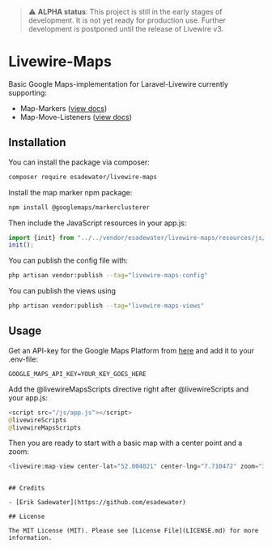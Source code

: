 > :warning: **ALPHA status**: This project is still in the early stages of development. It is not yet ready for production use. Further development is postponed until the release of Livewire v3.

# Livewire-Maps

Basic Google Maps-implementation for Laravel-Livewire currently supporting:
- Map-Markers ([view docs](./docs/MapMarkers.md))
- Map-Move-Listeners ([view docs](./docs/MapMoveListener.md))

## Installation

You can install the package via composer:

```bash
composer require esadewater/livewire-maps
```

[//]: # (You can publish the assets with:)

[//]: # ()
[//]: # (```bash)

[//]: # (php artisan vendor:publish --tag="livewire-maps-assets")

[//]: # (```)

Install the map marker npm package:

```bash
npm install @googlemaps/markerclusterer
```

Then include the JavaScript resources in your app.js:

```javascript
import {init} from "../../vendor/esadewater/livewire-maps/resources/js/LiveWireMaps";
init();
```

You can publish the config file with:

```bash
php artisan vendor:publish --tag="livewire-maps-config"
```

You can publish the views using

```bash
php artisan vendor:publish --tag="livewire-maps-views"
```

## Usage

Get an API-key for the Google Maps Platform from [here](https://console.cloud.google.com/google/maps-apis/start) and add it to your .env-file:

```dotenv
GOOGLE_MAPS_API_KEY=YOUR_KEY_GOES_HERE
```

Add the @livewireMapsScripts directive right after @livewireScripts and your app.js:

```php
<script src="/js/app.js"></script>
@livewireScripts
@livewireMapsScripts
```

Then you are ready to start with a basic map with a center point and a zoom:

```php
<livewire:map-view center-lat="52.004021" center-lng="7.710472" zoom="3" style="100vh" />
```

[//]: # (## Testing)

[//]: # ()
[//]: # (```bash)

[//]: # (composer test)
```

## Credits

- [Erik Sadewater](https://github.com/esadewater)

## License

The MIT License (MIT). Please see [License File](LICENSE.md) for more information.
